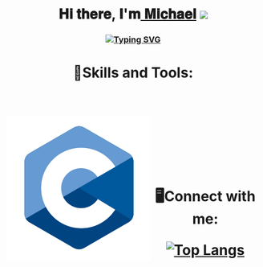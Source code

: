 <h1 align="center">𝐇𝐢 𝐭𝐡𝐞𝐫𝐞, 𝐈'𝐦<a href="https://github.com/Misha172002" target="_blank">  𝐌𝐢𝐜𝐡𝐚𝐞𝐥</a> 
<img src="https://github.com/blackcater/blackcater/raw/main/images/Hi.gif" height="32"/></h1>
<h3 align="center"><a href="https://git.io/typing-svg"><img src="https://readme-typing-svg.herokuapp.com?color=1715F7&background=72CF6F27&vCenter=true&width=500&height=30&lines=I+am+a+student+at+21+school+(Ecole+42)+in+Moscow" alt="Typing SVG" /></a></a></h3>


<h1 align="center">💼Skills and Tools:</a> 
 <br> <br> <br>
<img align="left" alt="HTML5" src="https://raw.githubusercontent.com/github/explore/f3e22f0dca2be955676bc70d6214b95b13354ee8/topics/c/c.png"/>
 <br> <br> <br>
<h1 align="center">🖥Connect with me:</a>



[![Top Langs](https://github-readme-stats.vercel.app/api/top-langs/?Misha172002anuraghazra&layout=compact)](https://github.com/anuraghazra/github-readme-stats)

<!--
**Misha172002/Misha172002** is a ✨ _special_ ✨ repository because its `README.md` (this file) appears on your GitHub profile.

Here are some ideas to get you started:

- 🔭 I’m currently working on ...
- 🌱 I’m currently learning ...
- 👯 I’m looking to collaborate on ...
- 🤔 I’m looking for help with ...
- 💬 Ask me about ...
- 📫 How to reach me: ...
- 😄 Pronouns: ...
- ⚡ Fun fact: ...
-->
